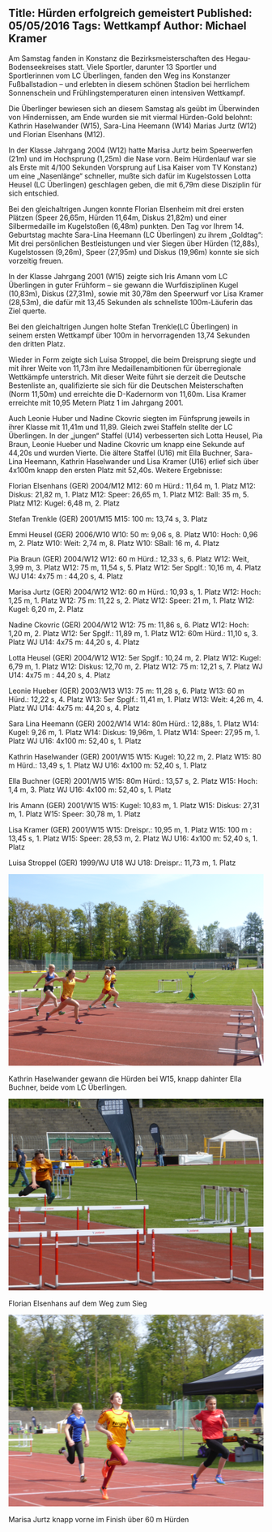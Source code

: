 Title: Hürden erfolgreich gemeistert
Published: 05/05/2016
Tags: Wettkampf
Author: Michael Kramer
---

Am Samstag fanden in Konstanz die Bezirksmeisterschaften des Hegau-Bodenseekreises statt. Viele Sportler, darunter 13 Sportler und Sportlerinnen vom LC Überlingen, fanden den Weg ins Konstanzer Fußballstadion – und erlebten in diesem schönen Stadion bei herrlichem Sonnenschein und Frühlingstemperaturen einen intensiven Wettkampf.

Die Überlinger bewiesen sich an diesem Samstag als geübt im Überwinden von Hindernissen, am Ende wurden sie mit viermal Hürden-Gold belohnt: Kathrin Haselwander (W15), Sara-Lina Heemann (W14) Marias Jurtz (W12) und Florian Elsenhans (M12).

In der Klasse Jahrgang 2004 (W12) hatte Marisa Jurtz beim Speerwerfen (21m) und im Hochsprung (1,25m) die Nase vorn. Beim Hürdenlauf war sie als Erste mit 4/100 Sekunden Vorsprung auf Lisa Kaiser vom TV Konstanz) um eine „Nasenlänge“ schneller, mußte sich dafür im Kugelstossen Lotta Heusel (LC Überlingen) geschlagen geben, die mit 6,79m diese Disziplin für sich entschied.

Bei den gleichaltrigen Jungen konnte Florian Elsenheim mit drei ersten Plätzen (Speer 26,65m, Hürden 11,64m, Diskus 21,82m) und einer Silbermedaille im Kugelstoßen (6,48m) punkten.
Den Tag vor Ihrem 14. Geburtstag machte Sara-Lina Heemann (LC Überlingen) zu ihrem „Goldtag“: Mit drei persönlichen Bestleistungen und vier Siegen über Hürden (12,88s), Kugelstossen (9,26m), Speer (27,95m) und Diskus (19,96m) konnte sie sich vorzeitig freuen.

In der Klasse Jahrgang 2001 (W15) zeigte sich Iris Amann vom LC Überlingen in guter Frühform – sie gewann die Wurfdisziplinen Kugel (10,83m), Diskus (27,31m), sowie mit 30,78m den Speerwurf vor Lisa Kramer (28,53m), die dafür mit 13,45 Sekunden als schnellste 100m-Läuferin das Ziel querte.

Bei den gleichaltrigen Jungen holte Stefan Trenkle(LC Überlingen) in seinem ersten Wettkampf über 100m in hervorragenden 13,74 Sekunden den dritten Platz.

Wieder in Form zeigte sich Luisa Stroppel, die beim Dreisprung siegte und mit ihrer Weite von 11,73m ihre Medaillenambitionen für überregionale Wettkämpfe unterstrich. Mit dieser Weite führt sie derzeit die Deutsche Bestenliste an, qualifizierte sie sich für die Deutschen Meisterschaften (Norm 11,50m) und erreichte die D-Kadernorm von 11,60m. Lisa Kramer erreichte mit 10,95 Metern Platz 1 im Jahrgang 2001.

Auch Leonie Huber und Nadine Ckovric siegten im Fünfsprung jeweils in ihrer Klasse mit 11,41m und 11,89.
Gleich zwei Staffeln stellte der LC Überlingen. In der „jungen“ Staffel (U14) verbesserten sich Lotta Heusel, Pia Braun, Leonie Hueber und Nadine Ckovric um knapp eine Sekunde auf 44,20s und wurden Vierte. Die ältere Staffel (U16) mit Ella Buchner, Sara-Lina Heemann, Kathrin Haselwander und Lisa Kramer (U16) erlief sich über 4x100m knapp den ersten Platz mit 52,40s.
Weitere Ergebnisse:

Florian Elsenhans (GER) 2004/M12
M12: 60 m Hürd.: 11,64 m, 1. Platz
M12: Diskus: 21,82 m, 1. Platz
M12: Speer: 26,65 m, 1. Platz
M12: Ball: 35 m, 5. Platz
M12: Kugel: 6,48 m, 2. Platz

Stefan Trenkle (GER) 2001/M15
M15: 100 m: 13,74 s, 3. Platz

Emmi Heusel (GER) 2006/W10
W10: 50 m: 9,06 s, 8. Platz
W10: Hoch: 0,96 m, 2. Platz
W10: Weit: 2,74 m, 8. Platz
W10: SBall: 16 m, 4. Platz

Pia Braun (GER) 2004/W12
W12: 60 m Hürd.: 12,33 s, 6. Platz
W12: Weit, 3,99 m, 3. Platz
W12: 75 m, 11,54 s, 5. Platz
W12: 5er Spglf.: 10,16 m, 4. Platz
WJ U14: 4x75 m : 44,20 s, 4. Platz

Marisa Jurtz (GER) 2004/W12
W12: 60 m Hürd.: 10,93 s, 1. Platz
W12: Hoch: 1,25 m, 1. Platz
W12: 75 m: 11,22 s, 2. Platz
W12: Speer: 21 m, 1. Platz
W12: Kugel: 6,20 m, 2. Platz

Nadine Ckovric (GER) 2004/W12
W12: 75 m: 11,86 s, 6. Platz
W12: Hoch: 1,20 m, 2. Platz
W12: 5er Spglf.: 11,89 m, 1. Platz
W12: 60m Hürd.: 11,10 s, 3. Platz
WJ U14: 4x75 m: 44,20 s, 4. Platz

Lotta Heusel (GER) 2004/W12
W12: 5er Spglf.: 10,24 m, 2. Platz
W12: Kugel: 6,79 m, 1. Platz
W12: Diskus: 12,70 m, 2. Platz
W12: 75 m: 12,21 s, 7. Platz
WJ U14: 4x75 m : 44,20 s, 4. Platz

Leonie Hueber (GER) 2003/W13
W13: 75 m: 11,28 s, 6. Platz
W13: 60 m Hürd.: 12,22 s, 4. Platz
W13: 5er Spglf.: 11,41 m, 1. Platz
W13: Weit: 4,26 m, 4. Platz
WJ U14: 4x75 m: 44,20 s, 4. Platz

Sara Lina Heemann (GER) 2002/W14
W14: 80m Hürd.: 12,88s, 1. Platz
W14: Kugel: 9,26 m, 1. Platz
W14: Diskus: 19,96m, 1. Platz
W14: Speer: 27,95 m, 1. Platz
WJ U16: 4x100 m: 52,40 s, 1. Platz

Kathrin Haselwander (GER) 2001/W15
W15: Kugel: 10,22 m, 2. Platz
W15: 80 m Hürd.: 13,49 s, 1. Platz
WJ U16: 4x100 m: 52,40 s, 1. Platz

Ella Buchner (GER) 2001/W15
W15: 80m Hürd.: 13,57 s, 2. Platz
W15: Hoch: 1,4 m, 3. Platz
WJ U16: 4x100 m: 52,40 s, 1. Platz

Iris Amann (GER) 2001/W15
W15: Kugel: 10,83 m, 1. Platz
W15: Diskus: 27,31 m, 1. Platz
W15: Speer: 30,78 m, 1. Platz

Lisa Kramer (GER) 2001/W15
W15: Dreispr.: 10,95 m, 1. Platz
W15: 100 m : 13,45 s, 1. Platz
W15: Speer: 28,53 m, 2. Platz
WJ U16: 4x100 m: 52,40 s, 1. Platz

Luisa Stroppel (GER) 1999/WJ U18
WJ U18: Dreispr.: 11,73 m, 1. Platz

![Hürden erfolgreich gemeistert - 1](./../assets/2016/2016-05-05-huerden-1.jpg)

Kathrin Haselwander gewann die Hürden bei W15, knapp dahinter Ella Buchner, beide vom LC Überlingen.

![Hürden erfolgreich gemeistert - 2](./../assets/2016/2016-05-05-huerden-2.jpg)

Florian Elsenhans auf dem Weg zum Sieg

![Hürden erfolgreich gemeistert - 3](./../assets/2016/2016-05-05-huerden-3.jpg)

Marisa Jurtz knapp vorne im Finish über 60 m Hürden